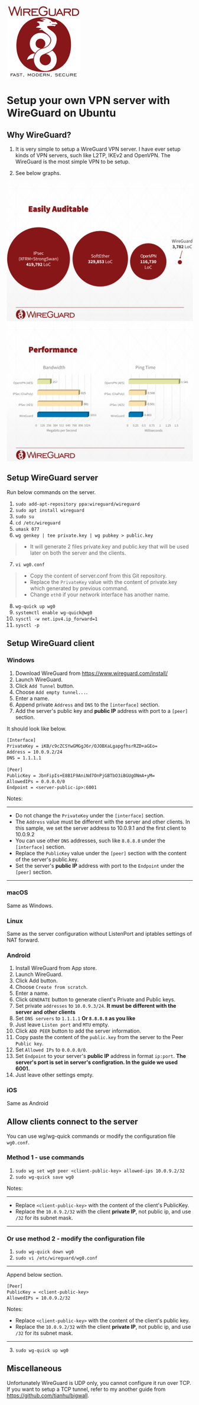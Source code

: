 ![picture](wireguard.png)

# Setup your own VPN server with WireGuard on Ubuntu

## Why WireGuard?

1. It is very simple to setup a WireGuard VPN server. I have ever setup kinds of VPN servers, such like L2TP, IKEv2 and OpenVPN. The WireGuard is the most simple VPN to be setup.

2. See below graphs.

![picture](wireguard-vpn.png)
![picture](wireguard-vpn-speed.png)

## Setup WireGuard server

Run below commands on the server.

1. `sudo add-apt-repository ppa:wireguard/wireguard`
2. `sudo apt install wireguard`
3. `sudo su`
4. `cd /etc/wireguard`
5. `umask 077`
6. `wg genkey | tee private.key | wg pubkey > public.key`

> * It will generate 2 files private.key and public.key that will be used later on both the server and the clients.

7. `vi wg0.conf`

> * Copy the content of server.conf from this Git repository.
> * Replace the `PrivateKey` value with the content of private.key which generated by previous command.
> * Change `eth0` if your network interface has another name.

8. `wg-quick up wg0`
9. `systemctl enable wg-quick@wg0`
10. `sysctl -w net.ipv4.ip_forward=1`
11. `sysctl -p`

## Setup WireGuard client

### Windows
1. Download WireGuard from https://www.wireguard.com/install/
2. Launch WireGuard.
3. Click `Add Tunnel` button.
4. Choose `Add empty tunnel...`.
5. Enter a name.
6. Append private `Address` and `DNS` to the `[interface]` section.
7. Add the server's public key and **public IP** address with port to a `[peer]` section.

It should look like below.

```
[Interface]
PrivateKey = iKB/c9cZCSYwGMGgJ6r/OJOBXaLgapgfhsrRZD+aGEo=
Address = 10.0.9.2/24
DNS = 1.1.1.1

[Peer]
PublicKey = JbnFipIs+E8B1F9AniNd7OnPjGBTbO3iBGUgONmA+yM=
AllowedIPs = 0.0.0.0/0
Endpoint = <server-public-ip>:6001
```

Notes:

***
* Do not change the `PrivateKey` under the `[interface]` section.
* The `Address` value must be different with the server and other clients. In this sample, we set the server address to 10.0.9.1 and the first client to 10.0.9.2
* You can use other `DNS` addresses, such like `8.8.8.8` under the `[interface]` section.
* Replace the `PublicKey` value under the `[peer]` section with the content of the server's public.key.
* Set the server's **public IP** address with port to the `Endpoint` under the `[peer]` section.
***

### macOS

Same as Windows.

### Linux

Same as the server configuration without ListenPort and iptables settings of NAT forward.

### Android

1. Install WireGuard from App store.
2. Launch WireGuard.
3. Click Add button.
4. Choose `Create from scratch`.
5. Enter a name.
6. Click  `GENERATE` button to generate client's Private and Public keys.
7. Set private `addresses` to `10.0.9.3/24`. **It must be different with the server and other clients**
8. Set `DNS servers` to `1.1.1.1` **Or `8.8.8.8` as you like**
9. Just leave `Listen port` and `MTU` empty.
10. Click `ADD PEER` button to add the server information.
11. Copy paste the content of the `public.key` from the server to the Peer `Public key`.
12. Set `Allowed IPs` to `0.0.0.0/0`.
13. Set `Endpoint` to your server's **public IP** address in format `ip:port`. **The server's port is set in server's configration. In the guide we used 6001.**
14. Just leave other settings empty.

### iOS

Same as Android

## Allow clients connect to the server

You can use wg/wg-quick commands or modify the configuration file `wg0.conf`.

### Method 1 - use commands

1. `sudo wg set wg0 peer <client-public-key> allowed-ips 10.0.9.2/32`
2. `sudo wg-quick save wg0`

Notes:

***
* Replace `<client-public-key>` with the content of the client's PublicKey.
* Replace the `10.0.9.2/32` with the client **private IP**, not public ip, and use `/32` for its subnet mask.
***

### Or use method 2 - modify the configuration file

1. `sudo wg-quick down wg0`
2. `sudo vi /etc/wireguard/wg0.conf` 

***
Append below section.
```
[Peer]
PublicKey = <client-public-key>
AllowedIPs = 10.0.9.2/32
```

Notes:

* Replace `<client-public-key>` with the content of the client's public key.
* Replace the `10.0.9.2/32` with the client **private IP**, not public ip, and use `/32` for its subnet mask.
***

3. `sudo wg-quick up wg0`

## Miscellaneous

Unfortunately WireGuard is UDP only, you cannot configure it run over TCP. If you want to setup a TCP tunnel, refer to my another guide from https://github.com/tianhu/bigwall.
